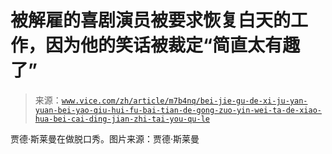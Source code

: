 <!--yml

category: 未分类

date: 2024-05-27 14:33:17

-->

# 被解雇的喜剧演员被要求恢复白天的工作，因为他的笑话被裁定“简直太有趣了”

> 来源：[`www.vice.com/zh/article/m7b4nq/bei-jie-gu-de-xi-ju-yan-yuan-bei-yao-qiu-hui-fu-bai-tian-de-gong-zuo-yin-wei-ta-de-xiao-hua-bei-cai-ding-jian-zhi-tai-you-qu-le`](https://www.vice.com/zh/article/m7b4nq/bei-jie-gu-de-xi-ju-yan-yuan-bei-yao-qiu-hui-fu-bai-tian-de-gong-zuo-yin-wei-ta-de-xiao-hua-bei-cai-ding-jian-zhi-tai-you-qu-le)

贾德·斯莱曼在做脱口秀。图片来源：贾德·斯莱曼
